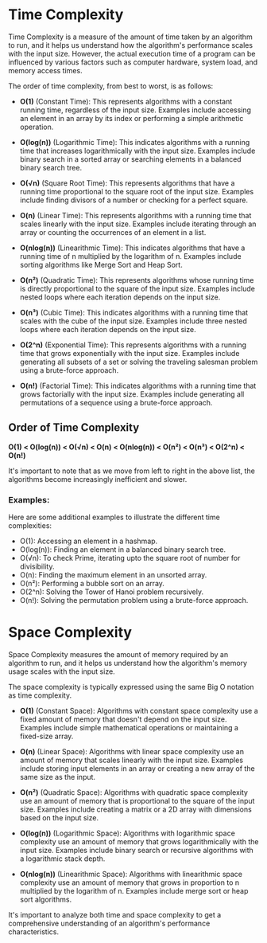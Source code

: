 # Time Complexity

Time Complexity is a measure of the amount of time taken by an algorithm to run, and it helps us understand how the algorithm's performance scales with the input size. However, the actual execution time of a program can be influenced by various factors such as computer hardware, system load, and memory access times.

The order of time complexity, from best to worst, is as follows:

- **O(1)** (Constant Time): This represents algorithms with a constant running time, regardless of the input size. Examples include accessing an element in an array by its index or performing a simple arithmetic operation.

- **O(log(n))** (Logarithmic Time): This indicates algorithms with a running time that increases logarithmically with the input size. Examples include binary search in a sorted array or searching elements in a balanced binary search tree.

- **O(√n)** (Square Root Time): This represents algorithms that have a running time proportional to the square root of the input size. Examples include finding divisors of a number or checking for a perfect square.

- **O(n)** (Linear Time): This represents algorithms with a running time that scales linearly with the input size. Examples include iterating through an array or counting the occurrences of an element in a list.

- **O(nlog(n))** (Linearithmic Time): This indicates algorithms that have a running time of n multiplied by the logarithm of n. Examples include sorting algorithms like Merge Sort and Heap Sort.

- **O(n²)** (Quadratic Time): This represents algorithms whose running time is directly proportional to the square of the input size. Examples include nested loops where each iteration depends on the input size.

- **O(n³)** (Cubic Time): This indicates algorithms with a running time that scales with the cube of the input size. Examples include three nested loops where each iteration depends on the input size.

- **O(2^n)** (Exponential Time): This represents algorithms with a running time that grows exponentially with the input size. Examples include generating all subsets of a set or solving the traveling salesman problem using a brute-force approach.

- **O(n!)** (Factorial Time): This indicates algorithms with a running time that grows factorially with the input size. Examples include generating all permutations of a sequence using a brute-force approach.

## Order of Time Complexity

**O(1) < O(log(n)) < O(√n) < O(n) < O(nlog(n)) < O(n²) < O(n³) < O(2^n) < O(n!)**

It's important to note that as we move from left to right in the above list, the algorithms become increasingly inefficient and slower.

### Examples:

Here are some additional examples to illustrate the different time complexities:

- O(1): Accessing an element in a hashmap.
- O(log(n)): Finding an element in a balanced binary search tree.
- O(√n): To check Prime, iterating upto the square root of number for divisibility.
- O(n): Finding the maximum element in an unsorted array.
- O(n²): Performing a bubble sort on an array.
- O(2^n): Solving the Tower of Hanoi problem recursively.
- O(n!): Solving the permutation problem using a brute-force approach.

# Space Complexity

Space Complexity measures the amount of memory required by an algorithm to run, and it helps us understand how the algorithm's memory usage scales with the input size.

The space complexity is typically expressed using the same Big O notation as time complexity.

- **O(1)** (Constant Space): Algorithms with constant space complexity use a fixed amount of memory that doesn't depend on the input size. Examples include simple mathematical operations or maintaining a fixed-size array.

- **O(n)** (Linear Space): Algorithms with linear space complexity use an amount of memory that scales linearly with the input size. Examples include storing input elements in an array or creating a new array of the same size as the input.

- **O(n²)** (Quadratic Space): Algorithms with quadratic space complexity use an amount of memory that is proportional to the square of the input size. Examples include creating a matrix or a 2D array with dimensions based on the input size.

- **O(log(n))** (Logarithmic Space): Algorithms with logarithmic space complexity use an amount of memory that grows logarithmically with the input size. Examples include binary search or recursive algorithms with a logarithmic stack depth.

- **O(nlog(n))** (Linearithmic Space): Algorithms with linearithmic space complexity use an amount of memory that grows in proportion to n multiplied by the logarithm of n. Examples include merge sort or heap sort algorithms.

It's important to analyze both time and space complexity to get a comprehensive understanding of an algorithm's performance characteristics.